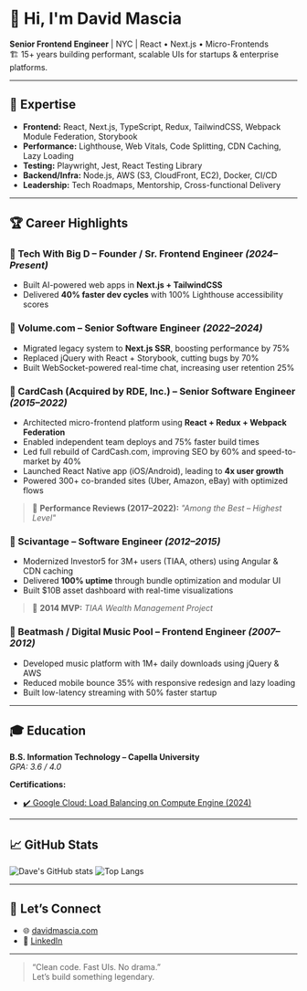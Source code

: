 # 👋 Hi, I'm David Mascia

**Senior Frontend Engineer** | NYC | React • Next.js • Micro-Frontends  
🏗️ 15+ years building performant, scalable UIs for startups & enterprise platforms.

---

## 🔧 Expertise

- **Frontend:** React, Next.js, TypeScript, Redux, TailwindCSS, Webpack Module Federation, Storybook
- **Performance:** Lighthouse, Web Vitals, Code Splitting, CDN Caching, Lazy Loading
- **Testing:** Playwright, Jest, React Testing Library
- **Backend/Infra:** Node.js, AWS (S3, CloudFront, EC2), Docker, CI/CD
- **Leadership:** Tech Roadmaps, Mentorship, Cross-functional Delivery

---

## 🏆 Career Highlights

### 🔹 Tech With Big D – Founder / Sr. Frontend Engineer _(2024–Present)_
- Built AI-powered web apps in **Next.js + TailwindCSS**
- Delivered **40% faster dev cycles** with 100% Lighthouse accessibility scores

### 🔹 Volume.com – Senior Software Engineer _(2022–2024)_
- Migrated legacy system to **Next.js SSR**, boosting performance by 75%
- Replaced jQuery with React + Storybook, cutting bugs by 70%
- Built WebSocket-powered real-time chat, increasing user retention 25%

### 🔹 CardCash (Acquired by RDE, Inc.) – Senior Software Engineer _(2015–2022)_
- Architected micro-frontend platform using **React + Redux + Webpack Federation**
- Enabled independent team deploys and 75% faster build times
- Led full rebuild of CardCash.com, improving SEO by 60% and speed-to-market by 40%
- Launched React Native app (iOS/Android), leading to **4x user growth**
- Powered 300+ co-branded sites (Uber, Amazon, eBay) with optimized flows

> 🏅 **Performance Reviews (2017–2022):** *"Among the Best – Highest Level"*

### 🔹 Scivantage – Software Engineer _(2012–2015)_
- Modernized Investor5 for 3M+ users (TIAA, others) using Angular & CDN caching
- Delivered **100% uptime** through bundle optimization and modular UI
- Built $10B asset dashboard with real-time visualizations

> 🥇 **2014 MVP:** *TIAA Wealth Management Project*

### 🔹 Beatmash / Digital Music Pool – Frontend Engineer _(2007–2012)_
- Developed music platform with 1M+ daily downloads using jQuery & AWS
- Reduced mobile bounce 35% with responsive redesign and lazy loading
- Built low-latency streaming with 50% faster startup

---

## 🎓 Education

**B.S. Information Technology – Capella University**  
_GPA: 3.6 / 4.0_

**Certifications:**
- [✔️ Google Cloud: Load Balancing on Compute Engine (2024)](#)

---

## 📈 GitHub Stats

![Dave's GitHub stats](https://github-readme-stats.vercel.app/api?username=dmascia&show_icons=true&theme=tokyonight&count_private=true)
![Top Langs](https://github-readme-stats.vercel.app/api/top-langs/?username=dmascia&layout=compact&theme=tokyonight)

---

## 🤝 Let’s Connect

- 🌐 [davidmascia.com](https://davidmascia.com)
- 💼 [LinkedIn](https://linkedin.com/in/davidmascia)

---

> “Clean code. Fast UIs. No drama.”  
Let’s build something legendary.

